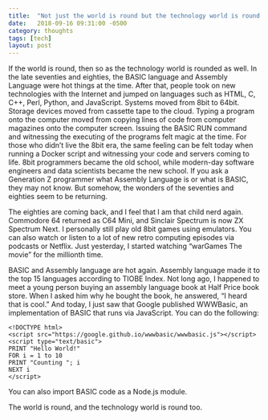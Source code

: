 ```yaml
---
title:  "Not just the world is round but the technology world is round as well"
date:   2018-09-16 09:31:00 -0500
category: thoughts 
tags: [tech] 
layout: post
---
```


If the world is round, then so as the technology world is rounded as well. In the late seventies and eighties, the BASIC language and Assembly Language were hot things at the time. After that, people took on new technologies with the Internet and jumped on languages such as HTML, C, C++, Perl, Python, and JavaScript. Systems moved from 8bit to 64bit. Storage devices moved from cassette tape to the cloud. Typing a program onto the computer moved from copying lines of code from computer magazines onto the computer screen. Issuing the BASIC RUN command and witnessing the executing of the programs felt magic at the time. For those who didn’t live the 8bit era, the same feeling can be felt today when running a Docker script and witnessing your code and servers coming to life. 8bit programmers became the old school, while modern-day software engineers and data scientists became the new school. If you ask a Generation Z programmer what Assembly Language is or what is BASIC, they may not know. But somehow, the wonders of the seventies and eighties seem to be returning.  

The eighties are coming back, and I feel that I am that child nerd again. Commodore 64 returned as C64 Mini, and Sinclair Spectrum is now ZX Spectrum Next. I personally still play old 8bit games using emulators. You can also watch or listen to a lot of new retro computing episodes via podcasts or Netflix. Just yesterday, I started watching “warGames The movie” for the millionth time.  

BASIC and Assembly language are hot again. Assembly language made it to the top 15 languages according to TIOBE Index. Not long ago, I happened to meet a young person buying an assembly language book at Half Price book store. When I asked him why he bought the book, he answered, “I heard that is cool.” And today, I just saw that Google published WWWBasic, an implementation of BASIC that runs via JavaScript. You can do the following:

    <!DOCTYPE html>
    <script src="https://google.github.io/wwwbasic/wwwbasic.js"></script>
    <script type="text/basic">
    PRINT "Hello World!"
    FOR i = 1 to 10
    PRINT "Counting "; i
    NEXT i
    </script>

You can also import BASIC code as a Node.js module.

The world is round, and the technology world is round too.
